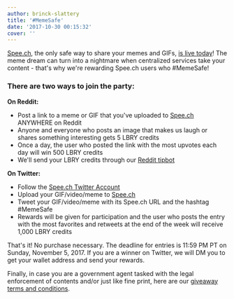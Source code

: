 ```yaml
---
author: brinck-slattery
title: '#MemeSafe'
date: '2017-10-30 00:15:32'
cover: ''
---
```


[Spee.ch](http://spee.ch), the only safe way to share your memes and GIFs, [is live today](https://lbry.io/news/always-gif-responsibly)! The meme dream can turn into a nightmare when centralized services take your content - that's why we're rewarding Spee.ch users who #MemeSafe!

### There are two ways to join the party:

**On Reddit:**

* Post a link to a meme or GIF that you've uploaded to [Spee.ch](http://spee.ch) ANYWHERE on Reddit
* Anyone and everyone who posts an image that makes us laugh or shares something interesting gets 5 LBRY credits
* Once a day, the user who posted the link with the most upvotes each day will win 500 LBRY credits
* We'll send your LBRY credits through our [Reddit tipbot](https://www.reddit.com/r/lbry/comments/72fd5s/love_your_fellow_lbry_redditors_now_you_can_tip)

**On Twitter:**

* Follow the [Spee.ch Twitter Account](https://twitter.com/spee_ch)
* Upload your GIF/video/meme to [Spee.ch](http://spee.ch)
* Tweet your GIF/video/meme with its Spee.ch URL and the hashtag #MemeSafe
* Rewards will be given for participation and the user who posts the entry with the most favorites and retweets at the end of the week will receive 1,000 LBRY credits

That's it! No purchase necessary. The deadline for entries is 11:59 PM PT on Sunday, November 5, 2017. If you are a winner on Twitter, we will DM you to get your wallet address and send your rewards.

Finally, in case you are a government agent tasked with the legal enforcement of contents and/or just like fine print, here are our [giveaway terms and conditions](https://lbry.io/faq/contest-t-and-cs).
